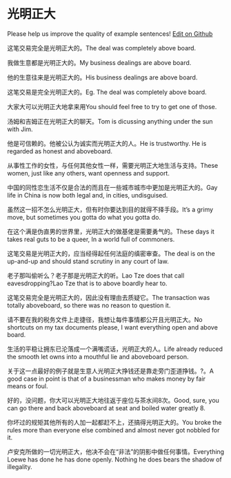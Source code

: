 # 光明正大

Please help us improve the quality of example sentences! [Edit on Github](https://github.com/jiyushe/jiyu-example-sentence-source/blob/main/chinese/guangmingzhengda.md)

<p><span class="chinese">这笔交易完全是光明正大的。</span><span class="english">The deal was completely above board.</span></p>

<p><span class="chinese">我做生意都是光明正大的。</span><span class="english">My business dealings are above board.</span></p>

<p><span class="chinese">他的生意往来是光明正大的。</span><span class="english">His business dealings are above board.</span></p>

<p><span class="chinese">这笔交易是完全光明正大的。</span><span class="english">Eg. The deal was completely above board.</span></p>

<p><span class="chinese">大家大可以光明正大地拿来用</span><span class="english">You should feel free to try to get one of those.</span></p>

<p><span class="chinese">汤姆和吉姆正在光明正大的聊天。</span><span class="english">Tom is dicussing anything under the sun with Jim.</span></p>

<p><span class="chinese">他是可信赖的。他被公认为诚实而光明正大的人。</span><span class="english">He is trustworthy. He is regarded as honest and aboveboard.</span></p>

<p><span class="chinese">从事性工作的女性，与任何其他女性一样，需要光明正大地生活与支持。</span><span class="english">These women, just like any others, want openness and support.</span></p>

<p><span class="chinese">中国的同性恋生活不仅是合法的而且在一些城市城市中更加是光明正大的。</span><span class="english">Gay life in China is now both legal and, in cities, undisguised.</span></p>

<p><span class="chinese">虽然这一招不怎么光明正大，但有时你要达到目的就得不择手段。</span><span class="english">It’s a grimy move, but sometimes you gotta do what you gotta do.</span></p>

<p><span class="chinese">在这个满是伪直男的世界里，光明正大的做基佬是需要勇气的。</span><span class="english">These days it takes real guts to be a queer, In a world full of commoners.</span></p>

<p><span class="chinese">这笔交易是光明正大的，应当经得起任何法庭的缜密审查。</span><span class="english">The deal is on the up-and-up and should stand scrutiny in any court of law.</span></p>

<p><span class="chinese">老子那叫偷听么？老子那是光明正大的听。</span><span class="english">Lao Tze does that call eavesdropping?Lao Tze that is to above boardly hear to.</span></p>

<p><span class="chinese">这笔交易完全是光明正大的，因此没有理由去质疑它。</span><span class="english">The transaction was totally aboveboard, so there was no reason to question it.</span></p>

<p><span class="chinese">请不要在我的税务文件上走捷径，我想让每件事情都公开且光明正大。</span><span class="english">No shortcuts on my tax documents please, I want everything open and above board.</span></p>

<p><span class="chinese">生活的平稳让拥东已沦落成一个满嘴谎话，光明正大的人。</span><span class="english">Life already reduced the smooth let owns into a mouthful lie and aboveboard person.</span></p>

<p><span class="chinese">关于这一点最好的例子就是生意人光明正大挣钱还是靠走旁门歪道挣钱。?。</span><span class="english">A good case in point is that of a businessman who makes money by fair means or foul.</span></p>

<p><span class="chinese">好的，没问题，你大可以光明正大地往返于座位与茶水间8次。</span><span class="english">Good, sure, you can go there and back aboveboard at seat and boiled water greatly 8.</span></p>

<p><span class="chinese">你坏过的规矩其他所有的人加一起都赶不上，还搞得光明正大的。</span><span class="english">You broke the rules more than everyone else combined and almost never got nobbled for it.</span></p>

<p><span class="chinese">卢安克所做的一切光明正大，他决不会在“非法”的阴影中做任何事情。</span><span class="english">Everything Loewe has done he has done openly. Nothing he does bears the shadow of illegality.</span></p>

